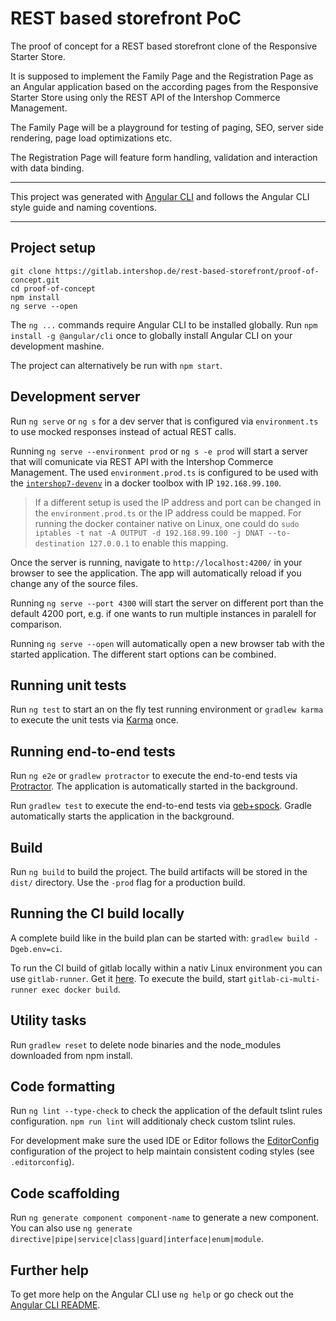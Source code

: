 # REST based storefront PoC

The proof of concept for a REST based storefront clone of the Responsive Starter Store.

It is supposed to implement the Family Page and the Registration Page as an Angular application based on the according pages from the Responsive Starter Store using only the REST API of the Intershop Commerce Management.

The Family Page will be a playground for testing of paging, SEO, server side rendering, page load optimizations etc.

The Registration Page will feature form handling, validation and interaction with data binding.

---

This project was generated with [Angular CLI](https://github.com/angular/angular-cli) and follows the Angular CLI style guide and naming coventions.

---

## Project setup

```
git clone https://gitlab.intershop.de/rest-based-storefront/proof-of-concept.git
cd proof-of-concept
npm install
ng serve --open
```
The `ng ...` commands require Angular CLI to be installed globally. Run `npm install -g @angular/cli` once to globally install Angular CLI on your development mashine.

The project can alternatively be run with `npm start`.

## Development server

Run `ng serve` or `ng s` for a dev server that is configured via `environment.ts` to use mocked responses instead of actual REST calls.

Running `ng serve --environment prod` or `ng s -e prod` will start a server that will comunicate via REST API with the Intershop Commerce Management. The used `environment.prod.ts` is configured to be used with the [`intershop7-devenv`](https://gitlab.intershop.de/rest-based-storefront/intershop7-devenv) in a docker toolbox with IP `192.168.99.100`. 

>If a different setup is used the IP address and port can be changed in the `environment.prod.ts` or the IP address could be mapped. For running the docker container native on Linux, one could do `sudo iptables -t nat -A OUTPUT -d 192.168.99.100 -j DNAT --to-destination 127.0.0.1` to enable this mapping.

Once the server is running, navigate to `http://localhost:4200/` in your browser to see the application. The app will automatically reload if you change any of the source files.

Running `ng serve --port 4300` will start the server on different port than the default 4200 port, e.g. if one wants to run multiple instances in paralell for comparison.

Running `ng serve --open` will automatically open a new browser tab with the started application. The different start options can be combined.

## Running unit tests

Run `ng test` to start an on the fly test running environment or `gradlew karma` to execute the unit tests via [Karma](https://karma-runner.github.io) once.

## Running end-to-end tests

Run `ng e2e` or `gradlew protractor` to execute the end-to-end tests via [Protractor](http://www.protractortest.org/).
The application is automatically started in the background.

Run `gradlew test` to execute the end-to-end tests via [geb+spock](http://www.gebish.org/).
Gradle automatically starts the application in the background.

## Build

Run `ng build` to build the project. The build artifacts will be stored in the `dist/` directory. Use the `-prod` flag for a production build.

## Running the CI build locally

A complete build like in the build plan can be started with:
`gradlew build -Dgeb.env=ci`.

To run the CI build of gitlab locally within a nativ Linux environment you can use `gitlab-runner`. Get it [here](https://gitlab.com/gitlab-org/gitlab-ci-multi-runner/blob/master/docs/install/bleeding-edge.md). To execute the build, start `gitlab-ci-multi-runner exec docker build`.

## Utility tasks

Run `gradlew reset` to delete node binaries and the node_modules downloaded from npm install.

## Code formatting

Run `ng lint --type-check` to check the application of the default tslint rules configuration. `npm run lint` will additionaly check custom tslint rules.

For development make sure the used IDE or Editor follows the [EditorConfig](http://editorconfig.org/) configuration of the project to help maintain consistent coding styles (see `.editorconfig`).

## Code scaffolding

Run `ng generate component component-name` to generate a new component. You can also use `ng generate directive|pipe|service|class|guard|interface|enum|module`.

## Further help

To get more help on the Angular CLI use `ng help` or go check out the [Angular CLI README](https://github.com/angular/angular-cli/blob/master/README.md).

